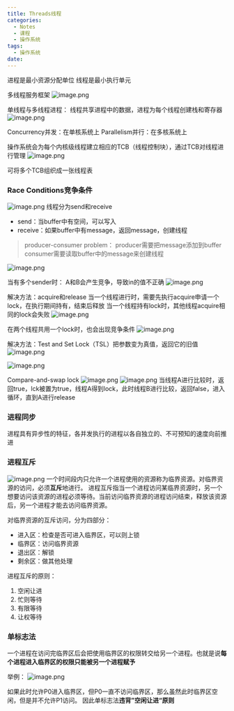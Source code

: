 ```yaml
---
title: Threads线程
categories:
  - Notes
  - 课程
  - 操作系统
tags:
  - 操作系统
date:
---
```

进程是最小资源分配单位
线程是最小执行单元

多线程服务框架
![image.png](https://cdn.jsdelivr.net/gh/zhengyangWang1/image@main/img/20231009140512.png)

单线程与多线程进程：
线程共享进程中的数据，进程为每个线程创建栈和寄存器
![image.png](https://cdn.jsdelivr.net/gh/zhengyangWang1/image@main/img/20231009140611.png)

Concurrency并发：在单核系统上
Parallelism并行：在多核系统上

操作系统会为每个内核级线程建立相应的TCB（线程控制块），通过TCB对线程进行管理
![image.png](https://cdn.jsdelivr.net/gh/zhengyangWang1/image@main/img/20231104103658.png)

可将多个TCB组织成一张线程表

### Race Conditions竞争条件
![image.png](https://cdn.jsdelivr.net/gh/zhengyangWang1/image@main/img/20231009143100.png)
线程分为send和receive
- send：当buffer中有空间，可以写入
- receive：如果buffer中有message，返回message，创建线程
>producer-consumer problem：
>producer需要把message添加到buffer
>consumer需要读取buffer中的message来创建线程

![image.png](https://cdn.jsdelivr.net/gh/zhengyangWang1/image@main/img/20231009144647.png)

当有多个sender时：
A和B会产生竞争，导致in的值不正确
![image.png](https://cdn.jsdelivr.net/gh/zhengyangWang1/image@main/img/20231009144932.png)

解决方法：acquire和release
当一个线程进行时，需要先执行acquire申请一个lock，在执行期间持有，结束后释放
当一个线程持有lock时，其他线程acquire相同的lock会失败
![image.png](https://cdn.jsdelivr.net/gh/zhengyangWang1/image@main/img/20231016082019.png)


在两个线程共用一个lock时，也会出现竞争条件
![image.png](https://cdn.jsdelivr.net/gh/zhengyangWang1/image@main/img/20231016080611.png)

解决方法：Test and Set Lock（TSL）把参数变为真值，返回它的旧值
![image.png](https://cdn.jsdelivr.net/gh/zhengyangWang1/image@main/img/20231016081529.png)

![image.png](https://cdn.jsdelivr.net/gh/zhengyangWang1/image@main/img/20231016082444.png)

Compare-and-swap lock
![image.png](https://cdn.jsdelivr.net/gh/zhengyangWang1/image@main/img/20231016083314.png)
![image.png](https://cdn.jsdelivr.net/gh/zhengyangWang1/image@main/img/20231016083325.png)
当线程A进行比较时，返回true，lck被置为true，线程A得到lock，此时线程B进行比较，返回false，进入循环，直到A进行release


### 进程同步
进程具有异步性的特征，各并发执行的进程以各自独立的、不可预知的速度向前推进

### 进程互斥
![image.png](https://cdn.jsdelivr.net/gh/zhengyangWang1/image@main/img/20231104223505.png)
一个时间段内只允许一个进程使用的资源称为临界资源。对临界资源的访问，必须**互斥**地进行。
进程互斥指当一个进程访问某临界资源时，另一个想要访问该资源的进程必须等待。当前访问临界资源的进程访问结束，释放该资源后，另一个进程才能去访问临界资源。

对临界资源的互斥访问，分为四部分：
- 进入区：检查是否可进入临界区，可以则上锁
- 临界区：访问临界资源
- 退出区：解锁
- 剩余区：做其他处理

进程互斥的原则：
1. 空闲让进
2. 忙则等待
3. 有限等待
4. 让权等待

### 单标志法
一个进程在访问完临界区后会把使用临界区的权限转交给另一个进程。也就是说**每个进程进入临界区的权限只能被另一个进程赋予**

举例：
![image.png](https://cdn.jsdelivr.net/gh/zhengyangWang1/image@main/img/20231104224824.png)

如果此时允许P0进入临界区，但P0一直不访问临界区，那么虽然此时临界区空闲，但是并不允许P1访问。
因此单标志法**违背”空闲让进“原则**
